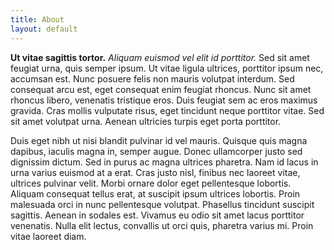 ```yaml
---
title: About
layout: default
---
```


**Ut vitae sagittis tortor.** _Aliquam euismod vel elit id porttitor._ Sed sit amet feugiat urna, quis semper ipsum. Ut vitae ligula ultrices, porttitor ipsum nec, accumsan est. Nunc posuere felis non mauris volutpat interdum. Sed consequat arcu est, eget consequat enim feugiat rhoncus. Nunc sit amet rhoncus libero, venenatis tristique eros. Duis feugiat sem ac eros maximus gravida. Cras mollis vulputate risus, eget tincidunt neque porttitor vitae. Sed sit amet volutpat urna. Aenean ultricies turpis eget porta porttitor.

Duis eget nibh ut nisi blandit pulvinar id vel mauris. Quisque quis magna dapibus, iaculis magna in, semper augue. Donec ullamcorper justo sed dignissim dictum. Sed in purus ac magna ultrices pharetra. Nam id lacus in urna varius euismod at a erat. Cras justo nisl, finibus nec laoreet vitae, ultrices pulvinar velit. Morbi ornare dolor eget pellentesque lobortis. Aliquam consequat tellus erat, at suscipit ipsum ultrices lobortis. Proin malesuada orci in nunc pellentesque volutpat. Phasellus tincidunt suscipit sagittis. Aenean in sodales est. Vivamus eu odio sit amet lacus porttitor venenatis. Nulla elit lectus, convallis ut orci quis, pharetra varius mi. Proin vitae laoreet diam.
